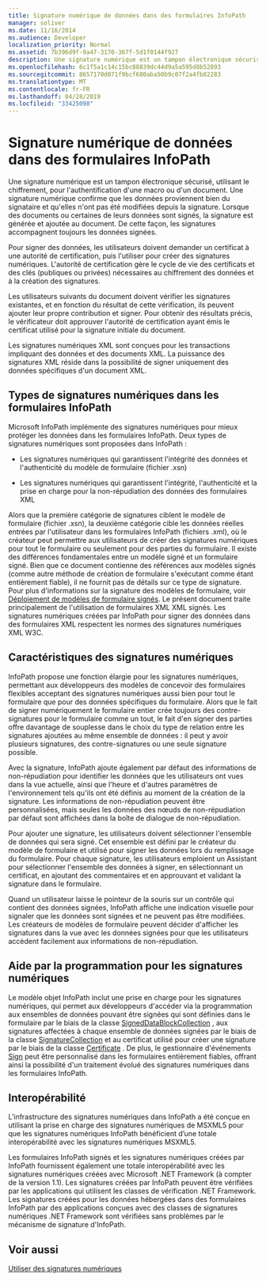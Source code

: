 ```yaml
---
title: Signature numérique de données dans des formulaires InfoPath
manager: soliver
ms.date: 11/16/2014
ms.audience: Developer
localization_priority: Normal
ms.assetid: 7b396d9f-9a47-3170-367f-5d1f0144f927
description: Une signature numérique est un tampon électronique sécurisé, utilisant le chiffrement, pour l'authentification d'une macro ou d'un document. Une signature numérique confirme que les données proviennent bien du signataire et qu'elles n'ont pas été modifiées depuis la signature. Lorsque des documents ou certaines de leurs données sont signés, la signature est générée et ajoutée au document. De cette façon, les signatures accompagnent toujours les données signées.
ms.openlocfilehash: 6c1f5a1c14c15bc88839dc44d9a5a595d8b52893
ms.sourcegitcommit: 8657170d071f9bcf680aba50b9c07f2a4fb82283
ms.translationtype: MT
ms.contentlocale: fr-FR
ms.lasthandoff: 04/28/2019
ms.locfileid: "33425098"
---
```

# <a name="digitally-signing-data-in-infopath-forms"></a>Signature numérique de données dans des formulaires InfoPath

Une signature numérique est un tampon électronique sécurisé, utilisant le chiffrement, pour l'authentification d'une macro ou d'un document. Une signature numérique confirme que les données proviennent bien du signataire et qu'elles n'ont pas été modifiées depuis la signature. Lorsque des documents ou certaines de leurs données sont signés, la signature est générée et ajoutée au document. De cette façon, les signatures accompagnent toujours les données signées.
  
Pour signer des données, les utilisateurs doivent demander un certificat à une autorité de certification, puis l'utiliser pour créer des signatures numériques. L'autorité de certification gère le cycle de vie des certificats et des clés (publiques ou privées) nécessaires au chiffrement des données et à la création des signatures.
  
Les utilisateurs suivants du document doivent vérifier les signatures existantes, et en fonction du résultat de cette vérification, ils peuvent ajouter leur propre contribution et signer. Pour obtenir des résultats précis, le vérificateur doit approuver l'autorité de certification ayant émis le certificat utilisé pour la signature initiale du document.
  
Les signatures numériques XML sont conçues pour les transactions impliquant des données et des documents XML. La puissance des signatures XML réside dans la possibilité de signer uniquement des données spécifiques d'un document XML.
  
## <a name="types-of-digital-signatures-in-infopath-forms"></a>Types de signatures numériques dans les formulaires InfoPath

Microsoft InfoPath implémente des signatures numériques pour mieux protéger les données dans les formulaires InfoPath. Deux types de signatures numériques sont proposées dans InfoPath :
  
- Les signatures numériques qui garantissent l'intégrité des données et l'authenticité du modèle de formulaire (fichier .xsn)
    
- Les signatures numériques qui garantissent l'intégrité, l'authenticité et la prise en charge pour la non-répudiation des données des formulaires XML
    
Alors que la première catégorie de signatures ciblent le modèle de formulaire (fichier .xsn), la deuxième catégorie cible les données réelles entrées par l'utilisateur dans les formulaires InfoPath (fichiers .xml), où le créateur peut permettre aux utilisateurs de créer des signatures numériques pour tout le formulaire ou seulement pour des parties du formulaire. Il existe des différences fondamentales entre un modèle signé et un formulaire signé. Bien que ce document contienne des références aux modèles signés (comme autre méthode de création de formulaire s'exécutant comme étant entièrement fiable), il ne fournit pas de détails sur ce type de signature. Pour plus d'informations sur la signature des modèles de formulaire, voir [Déploiement de modèles de formulaire signés](deploying-signed-infopath-form-templates.md). Le présent document traite principalement de l'utilisation de formulaires XML XML signés. Les signatures numériques créées par InfoPath pour signer des données dans des formulaires XML respectent les normes des signatures numériques XML W3C. 
  
## <a name="digital-signatures-features"></a>Caractéristiques des signatures numériques

InfoPath propose une fonction élargie pour les signatures numériques, permettant aux développeurs des modèles de concevoir des formulaires flexibles acceptant des signatures numériques aussi bien pour tout le formulaire que pour des données spécifiques du formulaire. Alors que le fait de signer numériquement le formulaire entier crée toujours des contre-signatures pour le formulaire comme un tout, le fait d'en signer des parties offre davantage de souplesse dans le choix du type de relation entre les signatures ajoutées au même ensemble de données : il peut y avoir plusieurs signatures, des contre-signatures ou une seule signature possible.
  
Avec la signature, InfoPath ajoute également par défaut des informations de non-répudiation pour identifier les données que les utilisateurs ont vues dans la vue actuelle, ainsi que l'heure et d'autres paramètres de l'environnement tels qu'ils ont été définis au moment de la création de la signature. Les informations de non-répudiation peuvent être personnalisées, mais seules les données des nœuds de non-répudiation par défaut sont affichées dans la boîte de dialogue de non-répudiation.
  
Pour ajouter une signature, les utilisateurs doivent sélectionner l'ensemble de données qui sera signé. Cet ensemble est défini par le créateur du modèle de formulaire et utilisé pour signer les données lors du remplissage du formulaire. Pour chaque signature, les utilisateurs emploient un Assistant pour sélectionner l'ensemble des données à signer, en sélectionnant un certificat, en ajoutant des commentaires et en approuvant et validant la signature dans le formulaire.
  
Quand un utilisateur laisse le pointeur de la souris sur un contrôle qui contient des données signées, InfoPath affiche une indication visuelle pour signaler que les données sont signées et ne peuvent pas être modifiées. Les créateurs de modèles de formulaire peuvent décider d'afficher les signatures dans la vue avec les données signées pour que les utilisateurs accèdent facilement aux informations de non-répudiation.
  
## <a name="programmatic-support-for-digital-signatures"></a>Aide par la programmation pour les signatures numériques

Le modèle objet InfoPath inclut une prise en charge pour les signatures numériques, qui permet aux développeurs d'accéder via la programmation aux ensembles de données pouvant être signées qui sont définies dans le formulaire par le biais de la classe [SignedDataBlockCollection](https://msdn.microsoft.com/library/Microsoft.Office.InfoPath.SignedDataBlockCollection.aspx) , aux signatures affectées à chaque ensemble de données signées par le biais de la classe [SignatureCollection](https://msdn.microsoft.com/library/Microsoft.Office.InfoPath.SignatureCollection.aspx) et au certificat utilisé pour créer une signature par le biais de la classe [Certificate](https://msdn.microsoft.com/library/Microsoft.Office.InfoPath.Certificate.aspx) . De plus, le gestionnaire d'événements [Sign](https://msdn.microsoft.com/library/Microsoft.Office.InfoPath.FormEvents.Sign.aspx) peut être personnalisé dans les formulaires entièrement fiables, offrant ainsi la possibilité d'un traitement évolué des signatures numériques dans les formulaires InfoPath. 
  
## <a name="interoperability"></a>Interopérabilité

L’infrastructure des signatures numériques dans InfoPath a été conçue en utilisant la prise en charge des signatures numériques de MSXML5 pour que les signatures numériques InfoPath bénéficient d’une totale interopérabilité avec les signatures numériques MSXML5.
  
Les formulaires InfoPath signés et les signatures numériques créées par InfoPath fournissent également une totale interopérabilité avec les signatures numériques créées avec Microsoft .NET Framework (à compter de la version 1.1). Les signatures créées par InfoPath peuvent être vérifiées par les applications qui utilisent les classes de vérification .NET Framework. Les signatures créées pour les données hébergées dans des formulaires InfoPath par des applications conçues avec des classes de signatures numériques .NET Framework sont vérifiées sans problèmes par le mécanisme de signature d'InfoPath.
  
## <a name="see-also"></a>Voir aussi



[Utiliser des signatures numériques](how-to-work-with-digital-signatures.md)

